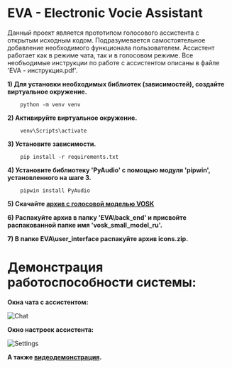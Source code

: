 EVA - Electronic Vocie Assistant
================================
Данный проект является прототипом голосового ассистента с открытым исходным кодом. Подразумевается самостоятельное добавление необходимого функционала пользователем. Ассистент работает как в режиме чата, так и в голосовом режиме.
Все необъодимые инструкции по работе с ассистентом описаны в файле 'EVA - инструкция.pdf'.  

**1) Для установки необходимых библиотек (зависимостей), создайте виртуальное окружение.**
        
        python -m venv venv
**2) Активируйте виртуальное окружение.**

        venv\Scripts\activate
**3) Установите зависимости.**
        
        pip install -r requirements.txt
**4) Установите библиотеку 'PyAudio' с помощью модуля 'pipwin', установленного на шаге 3.**
        
        pipwin install PyAudio
**5) Скачайте [архив с голосовой моделью VOSK](https://alphacephei.com/vosk/models/vosk-model-small-ru-0.22.zip)**
        
**6) Распакуйте архив в папку 'EVA\back_end' и присвойте распакованной папке имя 'vosk_small_model_ru'.**

**7) В папке EVA\user_interface распакуйте архив icons.zip.**

Демонстрация работоспособности системы: 
=======================================        
**Окна чата с ассистентом:**

![Chat](https://user-images.githubusercontent.com/78261302/176164380-f3a2d487-c74c-4ef4-bfc3-d7015e50c522.png)

**Окно настроек ассистента:**

![Settings](https://user-images.githubusercontent.com/78261302/176164386-ec65c9df-4b6f-4dd6-befc-89456d153715.png)

**А также [видеодемонстрация](https://youtu.be/fySAufW8Gqk).**

